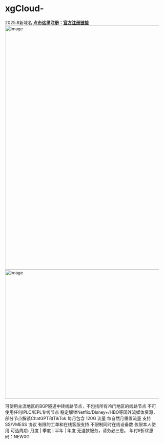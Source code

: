# xgCloud-
2025.8新域名
**点击这里注册：[官方注册链接](https://aff1.xgsite1.cc/#/register?code=oZBbKK53 )**
<img width="826" height="801" alt="image" src="https://github.com/user-attachments/assets/61c05ba6-568a-479c-9354-26ae1429572e" />
<img width="808" height="424" alt="image" src="https://github.com/user-attachments/assets/a48b7103-a876-41af-99a8-e272dccde753" />

可使用主流地区的BGP隧道中转线路节点，不包括所有冷门地区的线路节点
不可使用任何IPLC/IEPL专线节点
稳定解锁Netflix/Disney+/HBO等国外流媒体资源，部分节点解锁ChatGPT和TikTok
每月包含 120G 流量
每自然月重置流量
支持 SS/VMESS 协议
有限的工单和在线客服支持
不限制同时在线设备数
仅限本人使用
可选周期: 月度 | 季度 | 半年 | 年度
无退款服务，请务必三思。
年付9折优惠码：NEWXG
